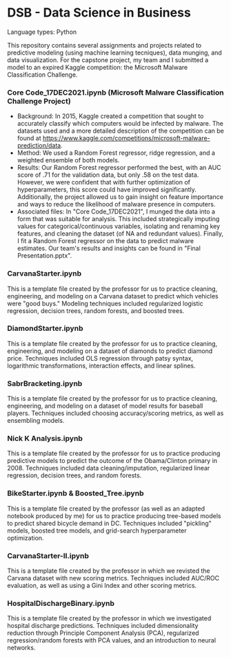 # DSB - Data Science in Business

Language types: Python

This repository contains several assignments and projects related to predictive modeling (using machine learning tecniques), data munging, and data visualization. For the capstone project, my team and I submitted a model to an expired Kaggle competition: the Microsoft Malware Classification Challenge.

### Core Code_17DEC2021.ipynb (Microsoft Malware Classification Challenge Project)

- Background: In 2015, Kaggle created a competition that sought to accurately classify which computers would be infected by malware. The datasets used and a more detailed description of the competition can be found at https://www.kaggle.com/competitions/microsoft-malware-prediction/data.
- Method: We used a Random Forest regressor, ridge regression, and a weighted ensemble of both models.
- Results: Our Random Forest regressor performed the best, with an AUC score of .71 for the validation data, but only .58 on the test data. However, we were confident that with further optimization of hyperparameters, this score could have improved significantly. Additionally, the project allowed us to gain insight on feature importance and ways to reduce the likelihood of malware presence in computers.
- Associated files: In "Core Code_17DEC2021", I munged the data into a form that was suitable for analysis. This included strategically imputing values for categorical/continuous variables, isolating and renaming key features, and cleaning the dataset (of NA and redundant values). Finally, I fit a Random Forest regressor on the data to predict malware estimates. Our team's results and insights can be found in "Final Presentation.pptx".

### CarvanaStarter.ipynb

This is a template file created by the professor for us to practice cleaning, engineering, and modeling on a Carvana dataset to predict which vehicles were "good buys." Modeling techniques included regularized logistic regression, decision trees, random forests, and boosted trees.

### DiamondStarter.ipynb

This is a template file created by the professor for us to practice cleaning, engineering, and modeling on a dataset of diamonds to predict diamond price. Techniques included OLS regression through patsy syntax, logarithmic transformations, interaction effects, and linear splines.

### SabrBracketing.ipynb

This is a template file created by the professor for us to practice cleaning, engineering, and modeling on a dataset of model results for baseball players. Techniques included choosing accuracy/scoring metrics, as well as ensembling models.

### Nick K Analysis.ipynb

This is a template file created by the professor for us to practice producing predictive models to predict the outcome of the Obama/Clinton primary in 2008. Techniques included data cleaning/imputation, regularized linear regression, decision trees, and random forests.

### BikeStarter.ipynb & Boosted_Tree.ipynb

This is a template file created by the professor (as well as an adapted notebook produced by me) for us to practice producing tree-based models to predict shared bicycle demand in DC. Techniques included "pickling" models, boosted tree models, and grid-search hyperparameter optimization.

### CarvanaStarter-II.ipynb

This is a template file created by the professor in which we revisted the Carvana dataset with new scoring metrics. Techniques included AUC/ROC evaluation, as well as using a Gini Index and other scoring metrics.

### HospitalDischargeBinary.ipynb

This is a template file created by the professor in which we investigated hospital discharge predictions. Techniques included dimensionality reduction through Principle Component Analysis (PCA), regularized regression/random forests with PCA values, and an introduction to neural networks.




